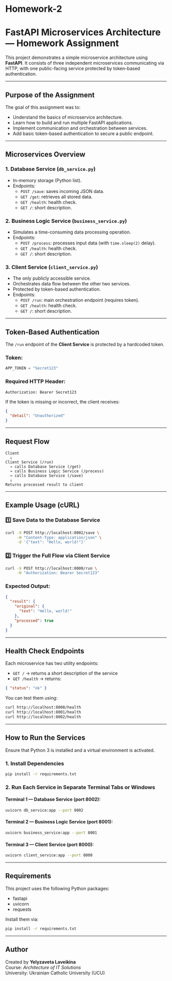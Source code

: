 # Homework-2

# FastAPI Microservices Architecture — Homework Assignment

This project demonstrates a simple microservice architecture using **FastAPI**. It consists of three independent microservices communicating via HTTP, with one public-facing service protected by token-based authentication.

---

## Purpose of the Assignment

The goal of this assignment was to:
- Understand the basics of microservice architecture.
- Learn how to build and run multiple FastAPI applications.
- Implement communication and orchestration between services.
- Add basic token-based authentication to secure a public endpoint.

---

## Microservices Overview

### 1. **Database Service** (`db_service.py`)
- In-memory storage (Python list).
- Endpoints:
  - `POST /save`: saves incoming JSON data.
  - `GET /get`: retrieves all stored data.
  - `GET /health`: health check.
  - `GET /`: short description.

### 2. **Business Logic Service** (`business_service.py`)
- Simulates a time-consuming data processing operation.
- Endpoints:
  - `POST /process`: processes input data (with `time.sleep(2)` delay).
  - `GET /health`: health check.
  - `GET /`: short description.

### 3. **Client Service** (`client_service.py`)
- The only publicly accessible service.
- Orchestrates data flow between the other two services.
- Protected by token-based authentication.
- Endpoints:
  - `POST /run`: main orchestration endpoint (requires token).
  - `GET /health`: health check.
  - `GET /`: short description.

---

## Token-Based Authentication

The `/run` endpoint of the **Client Service** is protected by a hardcoded token.

### Token:
```python
APP_TOKEN = "Secret123"
```

### Required HTTP Header:
```
Authorization: Bearer Secret123
```

If the token is missing or incorrect, the client receives:
```json
{
  "detail": "Unauthorized"
}
```

---

## Request Flow

```text
Client
  ↓
Client Service (/run)
  → calls Database Service (/get)
  → calls Business Logic Service (/process)
  → calls Database Service (/save)
  ↓
Returns processed result to client
```

---

## Example Usage (cURL)

### 1️⃣ Save Data to the Database Service
```bash
curl -X POST http://localhost:8002/save \
     -H "Content-Type: application/json" \
     -d '{"text": "Hello, world!"}'
```

### 2️⃣ Trigger the Full Flow via Client Service
```bash
curl -X POST http://localhost:8000/run \
     -H "Authorization: Bearer Secret123"
```

### Expected Output:
```json
{
  "result": {
    "original": {
      "text": "Hello, world!"
    },
    "processed": true
  }
}
```

---

## Health Check Endpoints

Each microservice has two utility endpoints:

- `GET /` → returns a short description of the service
- `GET /health` → returns:
```json
{ "status": "ok" }
```

You can test them using:
```bash
curl http://localhost:8000/health
curl http://localhost:8001/health
curl http://localhost:8002/health
```

---

## How to Run the Services

Ensure that Python 3 is installed and a virtual environment is activated.

### 1. Install Dependencies
```bash
pip install -r requirements.txt
```

### 2. Run Each Service in Separate Terminal Tabs or Windows

#### Terminal 1 — Database Service (port 8002):
```bash
uvicorn db_service:app --port 8002
```

#### Terminal 2 — Business Logic Service (port 8001):
```bash
uvicorn business_service:app --port 8001
```

#### Terminal 3 — Client Service (port 8000):
```bash
uvicorn client_service:app --port 8000
```

---

## Requirements

This project uses the following Python packages:
- fastapi
- uvicorn
- requests

Install them via:
```bash
pip install -r requirements.txt
```

---

## Author

Created by **Yelyzaveta Laveikina**  
Course: *Architecture of IT Solutions*  
University: Ukrainian Catholic University (UCU)




